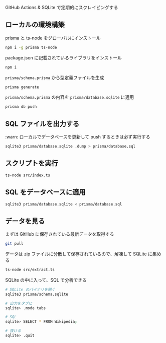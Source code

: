 GitHub Actions & SQLite で定期的にスクレイピングする

## ローカルの環境構築

prisma と ts-node をグローバルにインストール

```sh
npm i -g prisma ts-node
```

package.json に記載されているライブラリをインストール

```sh
npm i
```

`prisma/schema.prisma` から型定義ファイルを生成

```sh
prisma generate
```

`prisma/schema.prisma` の内容を `prisma/database.sqlite` に適用

```sh
prisma db push
```

## SQL ファイルを出力する

:warn: ローカルでデータベースを更新して push するときは必ず実行する

```sh
sqlite3 prisma/database.sqlite .dump > prisma/database.sql
```

## スクリプトを実行

```sh
ts-node src/index.ts
```

## SQL をデータベースに適用

```sh
sqlite3 prisma/database.sqlite < prisma/database.sql
```

## データを見る

まずは GitHub に保存されている最新データを取得する

```sh
git pull
```

データは zip ファイルに分散して保存されているので、解凍して SQLite に集める

```sh
ts-node src/extract.ts
```

SQLite の中に入って、SQL で分析できる

```sh
# SQLite のバイナリを開く
sqlite3 prisma/schema.sqlite

# 出力をタブに
sqlite> .mode tabs

# SQL
sqlite> SELECT * FROM Wikipedia;

# 抜ける
sqlite> .quit
```
